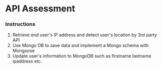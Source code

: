 # API Assessment



### Instructions
1. Retrieve end user's IP address and detect user's location by 3rd party API
2. Use Mongo DB to save data and implement a Mongo schema with Mongoose
3. Update user's information to MongoDB such as firstname lastname ipaddress etc.
